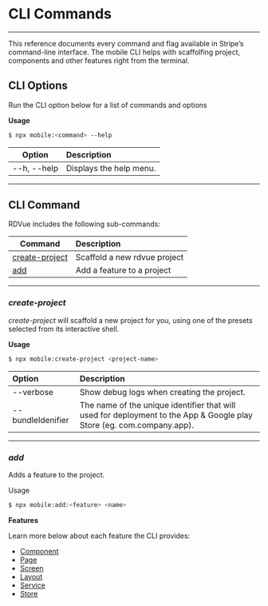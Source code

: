 

# CLI Commands
--------------
This reference documents every command and flag available in Stripe’s command-line interface. The mobile CLI helps with scaffolfing project, components and other features right from the terminal.

## CLI Options

Run the CLI option below for a list of commands and options

**Usage**
```bash
$ npx mobile:<command> --help
```

| **Option**   | **Description**         |
| ------------ | :---------------------- |
| \--h, --help | Displays the help menu. |

___

## CLI Command

RDVue includes the following sub-commands:

| **Command**                       | **Description**                                  |
| --------------------------------- | :----------------------------------------------- |
| [create-project](#create-project) | Scaffold a new rdvue project                     |
| [add](#add)                       | Add a feature to a project                       |

* * *

### _create-project_

_create-project_ will scaffold a new project for you, using one of the presets selected from its interactive shell.

**Usage**
```bash
$ npx mobile:create-project <project-name>
```


 
| **Option**            | **Description**          |
| :---------------------| :----------------------- |
| --verbose             | Show debug logs when creating the project. |
| --bundleIdenifier     | The name of the unique identifier that will used for deployment to the App & Google play Store (eg. com.company.app). |

* * *

### _add_
Adds a feature to the project.

Usage
```bash
$ npx mobile:add:<feature> <name>
```
**Features**

Learn more below about each feature the CLI provides:

* [Component](features.md#components)
* [Page](features.md#pages)
* [Screen](features.md#screens)
* [Layout](features.md#layouts)
* [Service](features.md#services)
* [Store](features.md#stores)
